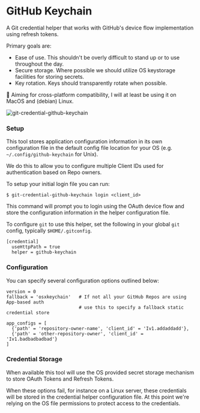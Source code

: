 # GitHub Keychain

A Git credential helper that works with GitHub's device flow implementation using refresh tokens.

Primary goals are:
- Ease of use. This shouldn't be overly difficult to stand up or to use throughout the day.
- Secure storage. Where possible we should utilize OS keystorage facilities for storing secrets.
- Key rotation. Keys should transparently rotate when possible.

🤞 Aiming for cross-platform compatibility, I will at least be using it on MacOS and (debian) Linux.


![git-credential-github-keychain](https://user-images.githubusercontent.com/19231792/137965800-bdecb59e-b6c3-4f66-a117-9689ceba5025.gif)


### Setup

This tool stores application configuration information in its own configuration file in
the default config file location for your OS (e.g. `~/.config/github-keychain` for Unix).

We do this to allow you to configure multiple Client IDs used for authentication based on Repo owners.

To setup your initial login file you can run:

```
$ git-credential-github-keychain login <client_id>
```

This command will prompt you to login using the OAuth device flow and store the configuration information
in the helper configuration file.

To configure `git` to use this helper, set the following in your global `git` config, typically `$HOME/.gitconfig`.

```
[credential]
  useHttpPath = true
  helper = github-keychain
```

### Configuration

You can specify several configuration options outlined below:

```
version = 0
fallback = 'osxkeychain'   # If not all your GitHub Repos are using App-based auth
                           # use this to specify a fallback static credential store

app_configs = [
  {'path' = 'repository-owner-name', 'client_id' = 'Iv1.addaddadd'},
  {'path' = 'other-repository-owner', 'client_id' = 'Iv1.badbadbadbad'}
]
```

### Credential Storage

When available this tool will use the OS provided secret storage mechanism to store OAuth Tokens
and Refresh Tokens.

When these options fail, for instance on a Linux server, these credentials will be stored in the
credential helper configuration file. At this point we're relying on the OS file permissions to
protect access to the credentials.

